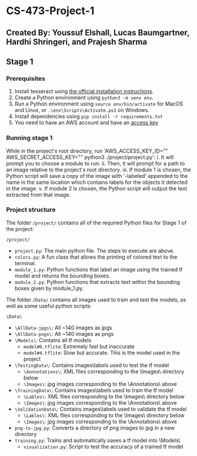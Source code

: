 # CS-473-Project-1
## Created By: Youssuf Elshall, Lucas Baumgartner, Hardhi Shringeri, and Prajesh Sharma
## Stage 1
### Prerequisites
1. Install tesseract using [the official installation instructions](https://tesseract-ocr.github.io/tessdoc/Installation.html).
2. Create a Python environment using `python3 -m venv env`.
3. Run a Python environment using `source env/bin/activate` for MacOS and Linux, or `.\env\Scripts\Activate.ps1` on Windows.
4. Install dependencies using `pip install -r requirements.txt`
5. You need to have an AWS account and have an [access key](https://docs.aws.amazon.com/general/latest/gr/aws-sec-cred-types.html#access-keys-about)
### Running stage 1
While in the project's root directory, run 'AWS_ACCESS_KEY_ID="" AWS_SECRET_ACCESS_KEY="" python3 ./project/project.py':
    i. It will prompt you to choose a module to run.
    ii. Then, it will prompt for a path to an image relative to the project's root directory.
    iii. If module 1 is chosen, the Python script will save a copy of the image with '-labeled' appended to the name in the same location which contains labels for the objects it detected in the image.
    v.  If module 2 is chosen, the Python script will output the text extracted from that image.

### Project structure
The folder `/project/` contains all of the required Python files for Stage 1 of the project:

`/project/`
- `project.py`: The main python file. The steps to execute are above.
- `colors.py`: A fun class that allows the printing of colored text to the terminal.
- `module_1.py`: Python functions that label an image using the trained tf model and returns the bounding boxes.
- `module_2.py`: Python functions that extracts text within the bounding boxes given by module_1.py.

The folder `/Data/` contains all images used to train and test the models, as well as some useful python scripts:

`\Data\`
- `\AllData-jpgs\`: All ~140 images as jpgs
- `\AllData-pngs\`: All ~140 images as pngs
- `\Models\`: Contains all tf models
    - `model#0.tflite`: Extremely fast but inaccurate
    - `model#4.tflite`: Slow but accurate. This is the model used in the project
- `\TestingData\`: Contains images\labels used to test the tf model
    - `\Annnotations\`: XML files corresponding to the \Images\ directory below
    - `\Images\`: jpg images corresponding to the \Annotations\ above
- `\TrainingData\`: Contains images\labels used to train the tf model
    - `\Lables\`: XML files corresponding to the \Images\ directory below
    - `\Images\`: jpg images corresponding to the \Annotations\ above
- `\ValidationData\`: Contains images\labels used to validate the tf model
    - `\Lables\`: XML files corresponding to the \Images\ directory below
    - `\Images\`: jpg images corresponding to the \Annotations\ above
- `png-to-jpg.py`: Converts a directory of png images to jpg in a new directory
- `training.py`: Trains and automatically saves a tf model into \Models\
    - `visualization.py`: Script to test the accuracy of a trained tf model
